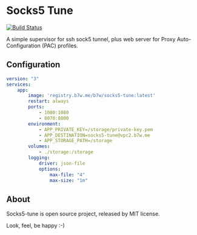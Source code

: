 Socks5 Tune
===========

[![Build Status](https://drone.b7w.me/api/badges/b7w/socks5-tune/status.svg)](https://drone.b7w.me/b7w/socks5-tune)

A simple supervisor for ssh sock5 tunnel, plus web server for Proxy Auto-Configuration (PAC) profiles.


Configuration
-------------

```yaml
version: "3"
services:
    app:
        image: 'registry.b7w.me/b7w/socks5-tune:latest'
        restart: always
        ports:
            - 1080:1080
            - 8070:8000
        environment:
            - APP_PRIVATE_KEY=/storage/private-key.pem
            - APP_DESTINATION=socks5-tune@vpc2.b7w.me
            - APP_STORAGE_PATH=/storage
        volumes:
            - ./storage:/storage
        logging:
            driver: json-file
            options:
                max-file: "4"
                max-size: "1m"
```

About
-----

Socks5-tune is open source project, released by MIT license.

Look, feel, be happy :-)
